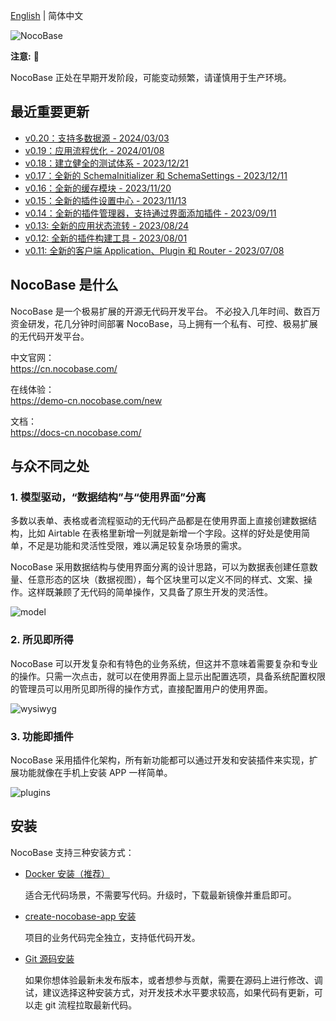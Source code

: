 [English](./README.md) | 简体中文
 
![NocoBase](https://nocobase-file.oss-cn-beijing.aliyuncs.com/main-l.png)

**注意:** 📌

NocoBase 正处在早期开发阶段，可能变动频繁，请谨慎用于生产环境。

## 最近重要更新

- [v0.20：支持多数据源 - 2024/03/03](https://docs-cn.nocobase.com/welcome/release/v0200-changelog)
- [v0.19：应用流程优化 - 2024/01/08](https://blog-cn.nocobase.com/posts/release-v019/)
- [v0.18：建立健全的测试体系 - 2023/12/21](https://blog-cn.nocobase.com/posts/release-v018/)
- [v0.17：全新的 SchemaInitializer 和 SchemaSettings - 2023/12/11](https://blog-cn.nocobase.com/posts/release-v017/)
- [v0.16：全新的缓存模块 - 2023/11/20](https://blog-cn.nocobase.com/posts/release-v016/)
- [v0.15：全新的插件设置中心 - 2023/11/13](https://blog-cn.nocobase.com/posts/release-v015/)
- [v0.14：全新的插件管理器，支持通过界面添加插件 - 2023/09/11](https://blog-cn.nocobase.com/posts/release-v014/)
- [v0.13: 全新的应用状态流转 - 2023/08/24](https://blog-cn.nocobase.com/posts/release-v013/)
- [v0.12: 全新的插件构建工具 - 2023/08/01](https://blog-cn.nocobase.com/posts/release-v012/)
- [v0.11: 全新的客户端 Application、Plugin 和 Router - 2023/07/08](https://blog-cn.nocobase.com/posts/release-v011/)

## NocoBase 是什么

NocoBase 是一个极易扩展的开源无代码开发平台。
不必投入几年时间、数百万资金研发，花几分钟时间部署 NocoBase，马上拥有一个私有、可控、极易扩展的无代码开发平台。

中文官网：  
https://cn.nocobase.com/

在线体验：  
https://demo-cn.nocobase.com/new

文档：  
https://docs-cn.nocobase.com/

## 与众不同之处

### 1. 模型驱动，“数据结构”与“使用界面”分离

多数以表单、表格或者流程驱动的无代码产品都是在使用界面上直接创建数据结构，比如 Airtable 在表格里新增一列就是新增一个字段。这样的好处是使用简单，不足是功能和灵活性受限，难以满足较复杂场景的需求。

NocoBase 采用数据结构与使用界面分离的设计思路，可以为数据表创建任意数量、任意形态的区块（数据视图），每个区块里可以定义不同的样式、文案、操作。这样既兼顾了无代码的简单操作，又具备了原生开发的灵活性。

![model](https://nocobase-file.oss-cn-beijing.aliyuncs.com/model-l.png)

### 2. 所见即所得
NocoBase 可以开发复杂和有特色的业务系统，但这并不意味着需要复杂和专业的操作。只需一次点击，就可以在使用界面上显示出配置选项，具备系统配置权限的管理员可以用所见即所得的操作方式，直接配置用户的使用界面。

![wysiwyg](https://nocobase-file.oss-cn-beijing.aliyuncs.com/wysiwyg.gif)

### 3. 功能即插件

NocoBase 采用插件化架构，所有新功能都可以通过开发和安装插件来实现，扩展功能就像在手机上安装 APP 一样简单。

![plugins](https://nocobase-file.oss-cn-beijing.aliyuncs.com/plugins-l.png)

## 安装

NocoBase 支持三种安装方式：

- <a target="_blank" href="https://docs-cn.nocobase.com/welcome/getting-started/installation/docker-compose">Docker 安装（推荐）</a>

   适合无代码场景，不需要写代码。升级时，下载最新镜像并重启即可。

- <a target="_blank" href="https://docs-cn.nocobase.com/welcome/getting-started/installation/create-nocobase-app">create-nocobase-app 安装</a>

   项目的业务代码完全独立，支持低代码开发。

- <a target="_blank" href="https://docs-cn.nocobase.com/welcome/getting-started/installation/git-clone">Git 源码安装</a>

   如果你想体验最新未发布版本，或者想参与贡献，需要在源码上进行修改、调试，建议选择这种安装方式，对开发技术水平要求较高，如果代码有更新，可以走 git 流程拉取最新代码。
